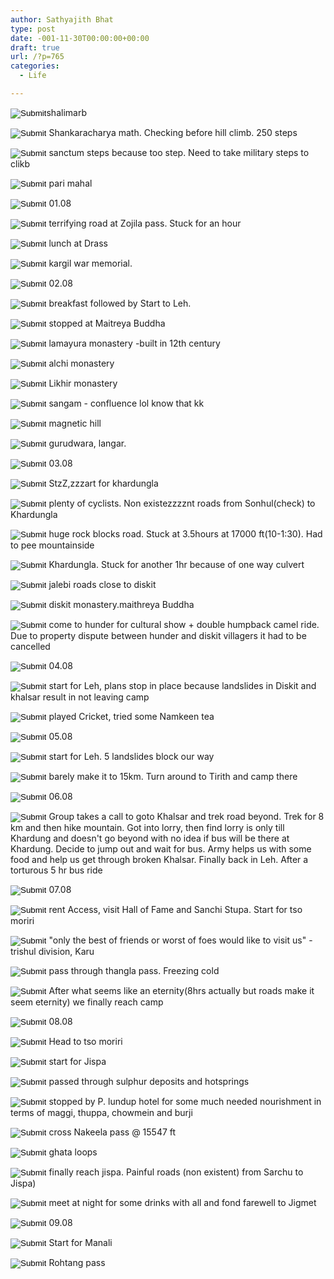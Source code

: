 ```yaml
---
author: Sathyajith Bhat
type: post
date: -001-11-30T00:00:00+00:00
draft: true
url: /?p=765
categories:
  - Life

---
```

<input class="js_checkbox_unchecked" src="//static.micloud.xiaomi.net/res/d_md5_d004da3d/micloudfehttps://i.sathyabh.at/sb/icon/checkbox_unchecked.png" type="image" />shalimarb

<input class="js_checkbox_unchecked" src="//static.micloud.xiaomi.net/res/d_md5_d004da3d/micloudfehttps://i.sathyabh.at/sb/icon/checkbox_unchecked.png" type="image" /> Shankaracharya math. Checking before hill climb. 250 steps

<input class="js_checkbox_unchecked" src="//static.micloud.xiaomi.net/res/d_md5_d004da3d/micloudfehttps://i.sathyabh.at/sb/icon/checkbox_unchecked.png" type="image" /> sanctum steps because too step. Need to take military steps to clikb

<input class="js_checkbox_unchecked" src="//static.micloud.xiaomi.net/res/d_md5_d004da3d/micloudfehttps://i.sathyabh.at/sb/icon/checkbox_unchecked.png" type="image" /> pari mahal

<input class="js_checkbox_unchecked" src="//static.micloud.xiaomi.net/res/d_md5_d004da3d/micloudfehttps://i.sathyabh.at/sb/icon/checkbox_unchecked.png" type="image" /> 01.08

<input class="js_checkbox_unchecked" src="//static.micloud.xiaomi.net/res/d_md5_d004da3d/micloudfehttps://i.sathyabh.at/sb/icon/checkbox_unchecked.png" type="image" /> terrifying road at Zojila pass. Stuck for an hour

<input class="js_checkbox_unchecked" src="//static.micloud.xiaomi.net/res/d_md5_d004da3d/micloudfehttps://i.sathyabh.at/sb/icon/checkbox_unchecked.png" type="image" /> lunch at Drass

<input class="js_checkbox_unchecked" src="//static.micloud.xiaomi.net/res/d_md5_d004da3d/micloudfehttps://i.sathyabh.at/sb/icon/checkbox_unchecked.png" type="image" /> kargil war memorial.

<input class="js_checkbox_unchecked" src="//static.micloud.xiaomi.net/res/d_md5_d004da3d/micloudfehttps://i.sathyabh.at/sb/icon/checkbox_unchecked.png" type="image" /> 02.08

<input class="js_checkbox_unchecked" src="//static.micloud.xiaomi.net/res/d_md5_d004da3d/micloudfehttps://i.sathyabh.at/sb/icon/checkbox_unchecked.png" type="image" /> breakfast followed by Start to Leh.

<input class="js_checkbox_unchecked" src="//static.micloud.xiaomi.net/res/d_md5_d004da3d/micloudfehttps://i.sathyabh.at/sb/icon/checkbox_unchecked.png" type="image" /> stopped at Maitreya Buddha

<input class="js_checkbox_unchecked" src="//static.micloud.xiaomi.net/res/d_md5_d004da3d/micloudfehttps://i.sathyabh.at/sb/icon/checkbox_unchecked.png" type="image" /> lamayura monastery -built in 12th century

<input class="js_checkbox_unchecked" src="//static.micloud.xiaomi.net/res/d_md5_d004da3d/micloudfehttps://i.sathyabh.at/sb/icon/checkbox_unchecked.png" type="image" /> alchi monastery

<input class="js_checkbox_unchecked" src="//static.micloud.xiaomi.net/res/d_md5_d004da3d/micloudfehttps://i.sathyabh.at/sb/icon/checkbox_unchecked.png" type="image" /> Likhir monastery

<input class="js_checkbox_unchecked" src="//static.micloud.xiaomi.net/res/d_md5_d004da3d/micloudfehttps://i.sathyabh.at/sb/icon/checkbox_unchecked.png" type="image" /> sangam - confluence lol know that kk

<input class="js_checkbox_unchecked" src="//static.micloud.xiaomi.net/res/d_md5_d004da3d/micloudfehttps://i.sathyabh.at/sb/icon/checkbox_unchecked.png" type="image" /> magnetic hill

<input class="js_checkbox_unchecked" src="//static.micloud.xiaomi.net/res/d_md5_d004da3d/micloudfehttps://i.sathyabh.at/sb/icon/checkbox_unchecked.png" type="image" /> gurudwara, langar.

<input class="js_checkbox_unchecked" src="//static.micloud.xiaomi.net/res/d_md5_d004da3d/micloudfehttps://i.sathyabh.at/sb/icon/checkbox_unchecked.png" type="image" /> 03.08

<input class="js_checkbox_unchecked" src="//static.micloud.xiaomi.net/res/d_md5_d004da3d/micloudfehttps://i.sathyabh.at/sb/icon/checkbox_unchecked.png" type="image" /> StzZ,zzzart for khardungla

<input class="js_checkbox_unchecked" src="//static.micloud.xiaomi.net/res/d_md5_d004da3d/micloudfehttps://i.sathyabh.at/sb/icon/checkbox_unchecked.png" type="image" /> plenty of cyclists. Non existezzzznt roads from Sonhul(check) to Khardungla

<input class="js_checkbox_unchecked" src="//static.micloud.xiaomi.net/res/d_md5_d004da3d/micloudfehttps://i.sathyabh.at/sb/icon/checkbox_unchecked.png" type="image" /> huge rock blocks road. Stuck at 3.5hours at 17000 ft(10-1:30). Had to pee mountainside

<input class="js_checkbox_unchecked" src="//static.micloud.xiaomi.net/res/d_md5_d004da3d/micloudfehttps://i.sathyabh.at/sb/icon/checkbox_unchecked.png" type="image" /> Khardungla. Stuck for another 1hr because of one way culvert

<input class="js_checkbox_unchecked" src="//static.micloud.xiaomi.net/res/d_md5_d004da3d/micloudfehttps://i.sathyabh.at/sb/icon/checkbox_unchecked.png" type="image" /> jalebi roads close to diskit

<input class="js_checkbox_unchecked" src="//static.micloud.xiaomi.net/res/d_md5_d004da3d/micloudfehttps://i.sathyabh.at/sb/icon/checkbox_unchecked.png" type="image" /> diskit monastery.maithreya Buddha

<input class="js_checkbox_unchecked" src="//static.micloud.xiaomi.net/res/d_md5_d004da3d/micloudfehttps://i.sathyabh.at/sb/icon/checkbox_unchecked.png" type="image" /> come to hunder for cultural show + double humpback camel ride. Due to property dispute between hunder and diskit villagers it had to be cancelled

<input class="js_checkbox_unchecked" src="//static.micloud.xiaomi.net/res/d_md5_d004da3d/micloudfehttps://i.sathyabh.at/sb/icon/checkbox_unchecked.png" type="image" /> 04.08

<input class="js_checkbox_unchecked" src="//static.micloud.xiaomi.net/res/d_md5_d004da3d/micloudfehttps://i.sathyabh.at/sb/icon/checkbox_unchecked.png" type="image" /> start for Leh, plans stop in place because landslides in Diskit and khalsar result in not leaving camp

<input class="js_checkbox_unchecked" src="//static.micloud.xiaomi.net/res/d_md5_d004da3d/micloudfehttps://i.sathyabh.at/sb/icon/checkbox_unchecked.png" type="image" /> played Cricket, tried some Namkeen tea

<input class="js_checkbox_unchecked" src="//static.micloud.xiaomi.net/res/d_md5_d004da3d/micloudfehttps://i.sathyabh.at/sb/icon/checkbox_unchecked.png" type="image" /> 05.08

<input class="js_checkbox_unchecked" src="//static.micloud.xiaomi.net/res/d_md5_d004da3d/micloudfehttps://i.sathyabh.at/sb/icon/checkbox_unchecked.png" type="image" /> start for Leh. 5 landslides block our way

<input class="js_checkbox_unchecked" src="//static.micloud.xiaomi.net/res/d_md5_d004da3d/micloudfehttps://i.sathyabh.at/sb/icon/checkbox_unchecked.png" type="image" /> barely make it to 15km. Turn around to Tirith and camp there

<input class="js_checkbox_unchecked" src="//static.micloud.xiaomi.net/res/d_md5_d004da3d/micloudfehttps://i.sathyabh.at/sb/icon/checkbox_unchecked.png" type="image" /> 06.08

<input class="js_checkbox_unchecked" src="//static.micloud.xiaomi.net/res/d_md5_d004da3d/micloudfehttps://i.sathyabh.at/sb/icon/checkbox_unchecked.png" type="image" /> Group takes a call to goto Khalsar and trek road beyond. Trek for 8 km and then hike mountain. Got into lorry, then find lorry is only till Khardung and doesn't go beyond with no idea if bus will be there at Khardung. Decide to jump out and wait for bus. Army helps us with some food and help us get through broken Khalsar. Finally back in Leh. After a torturous 5 hr bus ride

<input class="js_checkbox_unchecked" src="//static.micloud.xiaomi.net/res/d_md5_d004da3d/micloudfehttps://i.sathyabh.at/sb/icon/checkbox_unchecked.png" type="image" /> 07.08

<input class="js_checkbox_unchecked" src="//static.micloud.xiaomi.net/res/d_md5_d004da3d/micloudfehttps://i.sathyabh.at/sb/icon/checkbox_unchecked.png" type="image" /> rent Access, visit Hall of Fame and Sanchi Stupa. Start for tso moriri

<input class="js_checkbox_unchecked" src="//static.micloud.xiaomi.net/res/d_md5_d004da3d/micloudfehttps://i.sathyabh.at/sb/icon/checkbox_unchecked.png" type="image" /> "only the best of friends or worst of foes would like to visit us" - trishul division, Karu

<input class="js_checkbox_unchecked" src="//static.micloud.xiaomi.net/res/d_md5_d004da3d/micloudfehttps://i.sathyabh.at/sb/icon/checkbox_unchecked.png" type="image" /> pass through thangla pass. Freezing cold

<input class="js_checkbox_unchecked" src="//static.micloud.xiaomi.net/res/d_md5_d004da3d/micloudfehttps://i.sathyabh.at/sb/icon/checkbox_unchecked.png" type="image" /> After what seems like an eternity(8hrs actually but roads make it seem eternity) we finally reach camp

<input class="js_checkbox_unchecked" src="//static.micloud.xiaomi.net/res/d_md5_d004da3d/micloudfehttps://i.sathyabh.at/sb/icon/checkbox_unchecked.png" type="image" /> 08.08

<input class="js_checkbox_unchecked" src="//static.micloud.xiaomi.net/res/d_md5_d004da3d/micloudfehttps://i.sathyabh.at/sb/icon/checkbox_unchecked.png" type="image" /> Head to tso moriri

<input class="js_checkbox_unchecked" src="//static.micloud.xiaomi.net/res/d_md5_d004da3d/micloudfehttps://i.sathyabh.at/sb/icon/checkbox_unchecked.png" type="image" /> start for Jispa

<input class="js_checkbox_unchecked" src="//static.micloud.xiaomi.net/res/d_md5_d004da3d/micloudfehttps://i.sathyabh.at/sb/icon/checkbox_unchecked.png" type="image" /> passed through sulphur deposits and hotsprings

<input class="js_checkbox_unchecked" src="//static.micloud.xiaomi.net/res/d_md5_d004da3d/micloudfehttps://i.sathyabh.at/sb/icon/checkbox_unchecked.png" type="image" /> stopped by P. lundup hotel for some much needed nourishment in terms of maggi, thuppa, chowmein and burji

<input class="js_checkbox_unchecked" src="//static.micloud.xiaomi.net/res/d_md5_d004da3d/micloudfehttps://i.sathyabh.at/sb/icon/checkbox_unchecked.png" type="image" /> cross Nakeela pass @ 15547 ft

<input class="js_checkbox_unchecked" src="//static.micloud.xiaomi.net/res/d_md5_d004da3d/micloudfehttps://i.sathyabh.at/sb/icon/checkbox_unchecked.png" type="image" /> ghata loops

<input class="js_checkbox_unchecked" src="//static.micloud.xiaomi.net/res/d_md5_d004da3d/micloudfehttps://i.sathyabh.at/sb/icon/checkbox_unchecked.png" type="image" /> finally reach jispa. Painful roads (non existent) from Sarchu to Jispa)

<input class="js_checkbox_unchecked" src="//static.micloud.xiaomi.net/res/d_md5_d004da3d/micloudfehttps://i.sathyabh.at/sb/icon/checkbox_unchecked.png" type="image" /> meet at night for some drinks with all and fond farewell to Jigmet

<input class="js_checkbox_unchecked" src="//static.micloud.xiaomi.net/res/d_md5_d004da3d/micloudfehttps://i.sathyabh.at/sb/icon/checkbox_unchecked.png" type="image" /> 09.08

<input class="js_checkbox_unchecked" src="//static.micloud.xiaomi.net/res/d_md5_d004da3d/micloudfehttps://i.sathyabh.at/sb/icon/checkbox_unchecked.png" type="image" /> Start for Manali

<input class="js_checkbox_unchecked" src="//static.micloud.xiaomi.net/res/d_md5_d004da3d/micloudfehttps://i.sathyabh.at/sb/icon/checkbox_unchecked.png" type="image" /> Rohtang pass

&nbsp;